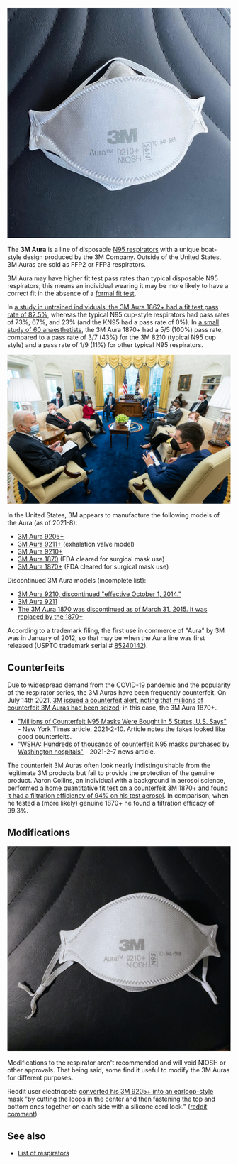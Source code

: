![A 3M Aura 9210+ N95. The 3M Auras are packaged flat before use; picture is of a 3M Aura after being fit to a face.](media/3m-aura-9210-plus-after-use.jpeg)

The **3M Aura** is a line of disposable [N95 respirators](/List_of_respirators) with a unique boat-style design produced by the 3M Company. Outside of the United States, 3M Auras are sold as FFP2 or FFP3 respirators.

3M Aura may have higher fit test pass rates than typical disposable N95 respirators; this means an individual wearing it may be more likely to have a correct fit in the absence of a [formal fit test](https://www.osha.gov/laws-regs/regulations/standardnumber/1910/1910.134AppA).

In [a study in untrained individuals, the 3M Aura 1862+ had a fit test pass rate of 82.5%](https://openres.ersjournals.com/content/6/4/00581-2020), whereas the typical N95 cup-style respirators had pass rates of 73%, 67%, and 23% (and the KN95 had a pass rate of 0%). In [a small study of 60 anaesthetists](https://asapublicaccess.s3-ap-southeast-2.amazonaws.com/AustralianAnaesthetist/Feature_Fittesting.pdf), the 3M Aura 1870+ had a 5/5 (100%) pass rate, compared to a pass rate of 3/7 (43%) for the 3M 8210 (typical N95 cup style) and a pass rate of 1/9 (11%) for other typical N95 respirators.

![Individuals wearing 3M Auras while meeting in the Oval Office during the COVID-19 pandemic. Photo 2021-4-19, [US government work](https://www.usa.gov/government-works) (public domain).](media/white-house-2021-4-19-3m-aura.jpg)

In the United States, 3M appears to manufacture the following models of the Aura (as of 2021-8):

-   [3M Aura 9205+](https://www.3m.com/3M/en_US/p/d/v101146024/)
-   [3M Aura 9211+](https://www.3m.co.id/3M/en_ID/p/d/v000125629/) (exhalation valve model)
-   [3M Aura 9210+](https://www.3m.co.id/3M/en_ID/p/d/v000125628/)
-   [3M Aura 1870](https://www.3m.co.id/3M/en_ID/p/d/v000057785/) (FDA cleared for surgical mask use)
-   [3M Aura 1870+](https://www.3m.co.id/3M/en_ID/p/d/v000125630/) (FDA cleared for surgical mask use)

Discontinued 3M Aura models (incomplete list):

-   [3M Aura 9210, discontinued "effective October 1, 2014."](https://www.3m.com/3M/en_US/p/d/v000057772/)
-   [3M Aura 9211](https://www.3m.com/3M/en_US/p/d/v000585713/1/)
-   [The 3M Aura 1870 was discontinued as of March 31, 2015. It was replaced by the 1870+](https://multimedia.3m.com/mws/media/1014218O/3m-respirator-1870-discontinuation-notice.pdf)

According to a trademark filing, the first use in commerce of "Aura" by 3M was in January of 2012, so that may be when the Aura line was first released (USPTO trademark serial \# [85240142](https://trademarks.justia.com/852/40/aura-85240142.html)).

## Counterfeits

Due to widespread demand from the COVID-19 pandemic and the popularity of the respirator series, the 3M Auras have been frequently counterfeit. On July 14th 2021, [3M issued a counterfeit alert, noting that millions of counterfeit 3M Auras had been seized](https://multimedia.3m.com/mws/media/1934748O/3m-counterfeit-communication-letter.pdf); in this case, the 3M Aura 1870+.

-   ["Millions of Counterfeit N95 Masks Were Bought in 5 States, U.S. Says"](https://www.nytimes.com/2021/02/10/us/n95-mask-fraud-investigation.html) - New York Times article, 2021-2-10. Article notes the fakes looked like good counterfeits.
-   ["WSHA: Hundreds of thousands of counterfeit N95 masks purchased by Washington hospitals"](https://komonews.com/news/local/wsha-hundreds-of-thousands-of-counterfeit-n95-masks-purchased-by-washington-hospitals?fbclid=IwAR1iAu3gOzDR-CUfHX-n1ciZLLAawbSysq61zAR-t2nNeH8wnxArzCrJkdg) - 2021-2-7 news article.

The counterfeit 3M Auras often look nearly indistinguishable from the legitimate 3M products but fail to provide the protection of the genuine product. Aaron Collins, an individual with a background in aerosol science, [performed a home quantitative fit test on a counterfeit 3M 1870+ and found it had a filtration efficiency of 94% on his test aerosol](https://docs.google.com/spreadsheets/d/1M0mdNLpTWEGcluK6hh5LjjcFixwmOG853Ff45d3O-L0/edit#gid=1976839763). In comparison, when he tested a (more likely) genuine 1870+ he found a filtration efficacy of 99.3%.

## Modifications

![A 3M 9210+ modified to have earloops. The head straps were cut in the middle and pushed through mask cord locks.](media/3m-aura-9210-with-earloops-modified.jpeg)

Modifications to the respirator aren't recommended and will void NIOSH or other approvals. That being said, some find it useful to modify the 3M Auras for different purposes.

Reddit user electricpete [converted his 3M 9205+ into an earloop-style mask](https://imgur.com/a/d09U4ua) "by cutting the loops in the center and then fastening the top and bottom ones together on each side with a silicone cord lock." ([reddit comment](https://www.reddit.com/r/Masks4All/comments/pniwt4/any_earloop_style_masks_with_builtin_nose_foam/hdlx9ve/?utm_source=reddit&utm_medium=web2x&context=3))

## See also

-   [List of respirators](/List_of_respirators)
